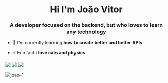 <h1 align="center">Hi I'm João Vitor</h1>
<h3 align="center">A developer focused on the backend, but who loves to learn any technology</h3>

- 🌱 I’m currently learning **how to create better and better APIs**

- ⚡ Fun fact **i love cats and physics**

<a href="https://instagram.com/joaovitormartinsneto_" target="_blank"><img src="https://img.shields.io/badge/-Instagram-%23E4405F?style=for-the-badge&logo=instagram&logoColor=white" target="_blank"></a> 
<a href = "mailto:joaovitormartinsneto9@gmail.com"><img src="https://img.shields.io/badge/-Gmail-%23333?style=for-the-badge&logo=gmail&logoColor=white" target="_blank"></a>
<a href="https://www.linkedin.com/in/joão-vitor-martins-neto/" target="_blank"><img src="https://img.shields.io/badge/-LinkedIn-%230077B5?style=for-the-badge&logo=linkedin&logoColor=white" target="_blank"></a> 

   <img align="center" src="https://github-readme-stats.vercel.app/api?username=joao-1&show_icons=true&theme=dark&title_color=d60505&text_color=e4d8d8&hide_border=true&locale=en" alt="joao-1" />

